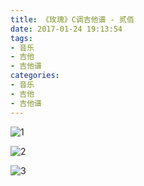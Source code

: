 ```yaml
---
title: 《玫瑰》C调吉他谱 - 贰佰
date: 2017-01-24 19:13:54
tags:
- 音乐
- 吉他
- 吉他谱
categories:
- 音乐
- 吉他
- 吉他谱
---
```


![1](http://data.17jita.com/attachment/forum/201507/11/203007d70g02fe6ep0ppk7.png)

<!--more-->

![2](http://data.17jita.com/attachment/forum/201507/11/203011fd2zy262ym440e0k.png)

![3](http://data.17jita.com/attachment/forum/201507/11/203015sku5dw9k9vw40tc5.png)